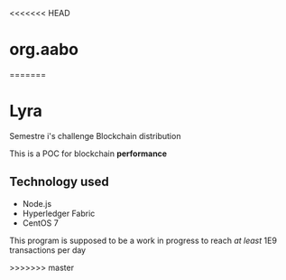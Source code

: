 <<<<<<< HEAD
# org.aabo
=======
# Lyra
Semestre i's challenge Blockchain distribution

<p> This is a POC for blockchain <b>performance</b> </p>
<h2> Technology used </h2>
<ul>
  <li>Node.js</li>
  <li>Hyperledger Fabric</li>
  <li>CentOS 7</li>
</ul>

<p> This program is supposed to be a work in progress to reach <i>at least</i> 1E9 transactions per day </p>
>>>>>>> master
